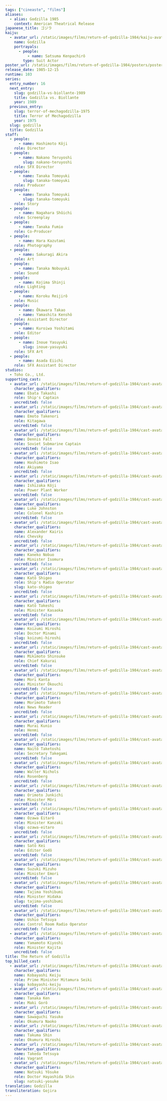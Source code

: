 ```yaml
---
tags: ["cineaste", "films"]
aliases:
  - alias: Godzilla 1985
    context: American Theatrical Release
japanese_title: ゴジラ
kaiju:
  - avatar_url: /static/images/films/return-of-godzilla-1984/kaiju-avatars/kenpachiro-satsuma-0.webp
    name: Godzilla
    portrayals:
      - people:
          - name: Satsuma Kenpachirô
        type: Suit Actor
poster_url: /static/images/films/return-of-godzilla-1984/posters/poster.webp
release_date: 1985-12-15
runtime: 103
series:
  entry_number: 16
  next_entry:
    slug: godzilla-vs-biollante-1989
    title: Godzilla vs. Biollante
    year: 1989
  previous_entry:
    slug: terror-of-mechagodzilla-1975
    title: Terror of Mechagodzilla
    year: 1975
  slug: godzilla
  title: Godzilla
staff:
  - people:
      - name: Hashimoto Kôji
    role: Director
  - people:
      - name: Nakano Teruyoshi
        slug: nakano-teruyoshi
    role: SFX Director
  - people:
      - name: Tanaka Tomoyuki
        slug: tanaka-tomoyuki
    role: Producer
  - people:
      - name: Tanaka Tomoyuki
        slug: tanaka-tomoyuki
    role: Story
  - people:
      - name: Nagahara Shûichi
    role: Screenplay
  - people:
      - name: Tanaka Fumio
    role: Co-Producer
  - people:
      - name: Hara Kazutami
    role: Photography
  - people:
      - name: Sakuragi Akira
    role: Art
  - people:
      - name: Tanaka Nobuyuki
    role: Sound
  - people:
      - name: Kojima Shinji
    role: Lighting
  - people:
      - name: Koroku Reijirô
    role: Music
  - people:
      - name: Ôkawara Takao
      - name: Yamashita Kenshô
    role: Assistant Director
  - people:
      - name: Kuroiwa Yoshitami
    role: Editor
  - people:
      - name: Inoue Yasuyuki
        slug: inoue-yasuyuki
    role: SFX Art
  - people:
      - name: Asada Eiichi
    role: SFX Assistant Director
studios:
  - Toho Co., Ltd.
supporting_cast:
  - avatar_url: /static/images/films/return-of-godzilla-1984/cast-avatars/takashi-ebata-0.webp
    character_qualifiers:
    name: Ebata Takashi
    role: Ship's Captain
    uncredited: false
  - avatar_url: /static/images/films/return-of-godzilla-1984/cast-avatars/takenori-emoto-0.webp
    character_qualifiers:
    name: Emoto Takenori
    role: Kitagawa
    uncredited: false
  - avatar_url: /static/images/films/return-of-godzilla-1984/cast-avatars/dennis-falt-0.webp
    character_qualifiers:
    name: Dennis Falt
    role: Soviet Submarine Captain
    uncredited: false
  - avatar_url: /static/images/films/return-of-godzilla-1984/cast-avatars/isao-hashimoto-0.webp
    character_qualifiers:
    name: Hashimoto Isao
    role: Akiyama
    uncredited: false
  - avatar_url: /static/images/films/return-of-godzilla-1984/cast-avatars/koji-ishizaka-0.webp
    character_qualifiers:
    name: Ishizaka Kôji
    role: Power Plant Worker
    uncredited: false
  - avatar_url: /static/images/films/return-of-godzilla-1984/cast-avatars/luke-johnston-0.webp
    character_qualifiers:
    name: Luke Johnston
    role: Colonel Kashirin
    uncredited: false
  - avatar_url: /static/images/films/return-of-godzilla-1984/cast-avatars/alexander-kairis-0.webp
    character_qualifiers:
    name: Alexander Kairis
    role: Chevsky
    uncredited: false
  - avatar_url: /static/images/films/return-of-godzilla-1984/cast-avatars/nobuo-kaneko-0.webp
    character_qualifiers:
    name: Kaneko Nobuo
    role: Minister Isomura
    uncredited: false
  - avatar_url: /static/images/films/return-of-godzilla-1984/cast-avatars/shigeo-kato-0.webp
    character_qualifiers:
    name: Katô Shigeo
    role: Ship's Radio Operator
    slug: kato-shigeo
    uncredited: false
  - avatar_url: /static/images/films/return-of-godzilla-1984/cast-avatars/takeshi-kato-0.webp
    character_qualifiers:
    name: Katô Takeshi
    role: Minister Kasaoka
    uncredited: false
  - avatar_url: /static/images/films/return-of-godzilla-1984/cast-avatars/hiroshi-koizumi-0.webp
    character_qualifiers:
    name: Koizumi Hiroshi
    role: Doctor Minami
    slug: koizumi-hiroshi
    uncredited: false
  - avatar_url: /static/images/films/return-of-godzilla-1984/cast-avatars/shinsuke-mikimoto-0.webp
    character_qualifiers:
    name: Mikimoto Shinsuke
    role: Chief Kakurai
    uncredited: false
  - avatar_url: /static/images/films/return-of-godzilla-1984/cast-avatars/kanta-mori-0.webp
    character_qualifiers:
    name: Mori Kanta
    role: Minister Ôkouchi
    uncredited: false
  - avatar_url: /static/images/films/return-of-godzilla-1984/cast-avatars/takeru-morimoto-0.webp
    character_qualifiers:
    name: Morimoto Takerô
    role: News Reader
    uncredited: false
  - avatar_url: /static/images/films/return-of-godzilla-1984/cast-avatars/kunio-murai-0.webp
    character_qualifiers:
    name: Murai Kunio
    role: Henmi
    uncredited: false
  - avatar_url: /static/images/films/return-of-godzilla-1984/cast-avatars/taketoshi-naito-0.webp
    character_qualifiers:
    name: Naitô Taketoshi
    role: Secretary Takegami
    uncredited: false
  - avatar_url: /static/images/films/return-of-godzilla-1984/cast-avatars/walter-nichols-0.webp
    character_qualifiers:
    name: Walter Nichols
    role: Rosenberg
    uncredited: false
  - avatar_url: /static/images/films/return-of-godzilla-1984/cast-avatars/junkichi-orimoto-0.webp
    character_qualifiers:
    name: Orimoto Junkichi
    role: Minister Môri
    uncredited: false
  - avatar_url: /static/images/films/return-of-godzilla-1984/cast-avatars/eitaro-ozawa-0.webp
    character_qualifiers:
    name: Ozawa Eitarô
    role: Minister Kanzaki
    slug: ozawa-eitaro
    uncredited: false
  - avatar_url: /static/images/films/return-of-godzilla-1984/cast-avatars/kei-sato-0.webp
    character_qualifiers:
    name: Satô Kei
    role: Editor Godô
    uncredited: false
  - avatar_url: /static/images/films/return-of-godzilla-1984/cast-avatars/mizuho-suzuki-0.webp
    character_qualifiers:
    name: Suzuki Mizuho
    role: Minister Emori
    uncredited: false
  - avatar_url: /static/images/films/return-of-godzilla-1984/cast-avatars/yoshibumi-tajima-0.webp
    character_qualifiers:
    name: Tajima Yoshibumi
    role: Minister Hidaka
    slug: tajima-yoshibumi
    uncredited: false
  - avatar_url: /static/images/films/return-of-godzilla-1984/cast-avatars/tetsuya-ushio-0.webp
    character_qualifiers:
    name: Ushio Tetsuya
    role: Control Room Radio Operator
    uncredited: false
  - avatar_url: /static/images/films/return-of-godzilla-1984/cast-avatars/kiyoshi-yamamoto-0.webp
    character_qualifiers:
    name: Yamamoto Kiyoshi
    role: Minister Kajita
    uncredited: false
title: The Return of Godzilla
top_billed_cast:
  - avatar_url: /static/images/films/return-of-godzilla-1984/cast-avatars/keiju-kobayashi-0.webp
    character_qualifiers:
    name: Kobayashi Keiju
    role: Prime Minister Mitamura Seiki
    slug: kobayashi-keiju
  - avatar_url: /static/images/films/return-of-godzilla-1984/cast-avatars/ken-tanaka-0.webp
    character_qualifiers:
    name: Tanaka Ken
    role: Maki Gorô
  - avatar_url: /static/images/films/return-of-godzilla-1984/cast-avatars/yasuko-sawaguchi-0.webp
    character_qualifiers:
    name: Sawaguchi Yasuko
    role: Okumura Naoko
  - avatar_url: /static/images/films/return-of-godzilla-1984/cast-avatars/shin-takuma-0.webp
    character_qualifiers:
    name: Takuma Shin
    role: Okumura Hiroshi
  - avatar_url: /static/images/films/return-of-godzilla-1984/cast-avatars/tetsuya-takeda-0.webp
    character_qualifiers:
    name: Takeda Tetsuya
    role: Vagrant
  - avatar_url: /static/images/films/return-of-godzilla-1984/cast-avatars/yosuke-natsuki-0.webp
    character_qualifiers:
    name: Natsuki Yôsuke
    role: Doctor Hayashida Shin
    slug: natsuki-yosuke
translation: Godzilla
transliteration: Gojira
---
```

